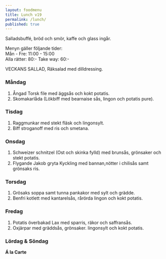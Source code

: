 ```yaml
---
layout: foodmenu
title: Lunch v19
permalink: /lunch/
published: true
---
```

Salladsbuffé, bröd och smör, kaffe och glass ingår.

Menyn gäller följande tider:  
Mån - Fre: 11:00 - 15:00  
Alla rätter: 80:- Take way: 60:-

VECKANS SALLAD,
Räksalad med dilldressing.

### Måndag

1. Ångad Torsk file med äggsås och kokt potatis.
2. Skomakarlåda (Lökbiff med bearnaise sås, lingon och potatis pure).

### Tisdag

1. Raggmunkar med stekt fläsk och lingonsylt.
2. Biff stroganoff med ris och smetana.

### Onsdag

1. Schweizer schnitzel (Ost och skinka fylld) med brunsås, grönsaker och stekt potatis.
2. Flygande Jakob gryta Kyckling med bannan,nötter i chilisås samt grönsaks ris.

### Torsdag

1. Grösaks soppa samt tunna pankakor med sylt och grädde.
2. Benfri kotlett med kantarelsås, rårörda lingon och kokt potatis.

### Fredag

1. Potatis överbakad Lax med sparris, räkor och saffransås.
2. Oxjärpar med gräddsås, grönsaker. lingonsylt och kokt potatis.

### Lördag & Söndag

**Á la Carte**
